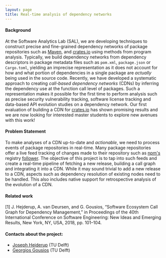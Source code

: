 ```yaml
---
layout: page
title: Real-time analysis of dependency networks
---
```


#### Background

At the Software Analytics Lab (SAL), we are developing techniques to construct
precise and fine-grained dependency networks of package repositories such as
[Maven](https://mvnrepository.com/), and
[crates.io](https://crates.io) using methods from program analysis. Typically,
we build dependency networks from dependency descriptors in package metadata
files such as `pom.xml`, `package.json` or `Cargo.toml`, yielding an imprecise
representation as it does not account for how and what portion of dependencies
in a single package are _actually_ being used in the source code.  Recently, we
have developed a systematic approach to creating _call-based dependency
networks_ (CDNs) by inferring the dependency use at the function call level of
packages. Such a representation makes it possible for the first time to perform
analysis such as precise security vulnerability tracking, software license
tracking and data-based API evolution studies on a dependency network.  Our
first evaluation of building a CDN for [crates.io](https://crates.io) has shown
promising results and we are now looking for interested master students to
explore new avenues with this work!

#### Problem Statement

To make analyses of a CDN up-to-date and _actionable_, we need to process events
of package repositories in real-time. Many package repositories offer a live
feed tracking of changes made to their repository such as
[npm's](https://www.npmjs.com/) registry
[follower](https://github.com/npm/registry-follower-tutorial). The objective of
this project is to tap into such feeds and create a real-time pipeline of
fetching a new release, building a call graph and integrating it into a CDN.  While it may
sound trivial to add a new release to a CDN, aspects such as dependency
resolution of existing nodes need to be handled. This also includes native support for
retrospective analysis of the evolution of a CDN.

#### Related work

[1] J. Hejderup, A. van Deursen, and G. Gousios, “Software Ecosystem Call Graph for
Dependency Management,” in Proceedings of the 40th International Conference on
Software Engineering: New Ideas and Emerging Results, New York, NY, USA, 2018,
pp. 101–104.

#### Contacts about the project:

* [Joseph Hejderup](mailto:j.i.hejderup@tudelft.nl) (TU Delft)
* [Georgios Gousios](mailto:g.gousios@tudelft.nl) (TU Delft)